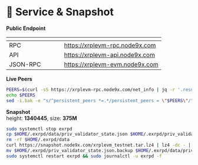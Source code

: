 # 💾 Service & Snapshot

**Public Endpoint**

<table data-header-hidden><thead><tr><th width="133.33331298828125"></th><th></th></tr></thead><tbody><tr><td>RPC</td><td><a href="https://xrplevm-rpc.node9x.com">https://xrplevm-rpc.node9x.com</a></td></tr><tr><td>API</td><td><a href="https://xrplevm-api.node9x.com">https://xrplevm-api.node9x.com</a></td></tr><tr><td>JSON-RPC</td><td><a href="https://xrplevm-evm.node9x.com">https://xrplevm-evm.node9x.com</a></td></tr></tbody></table>

**Live Peers**

```bash
PEERS=$(curl -sS https://xrplevm-rpc.node9x.com/net_info | jq -r '.result.peers[] | "\(.node_info.id)@\(.remote_ip):\(.node_info.listen_addr)"' | awk -F ':' '{print $1":"$(NF)}' | paste -sd, -)
echo $PEERS
sed -i.bak -e "s/^persistent_peers *=.*/persistent_peers = \"$PEERS\"/" $HOME/.exrpd/config/config.toml
```

**Snapshot**\
height: **1340445**, size: **375M**

```bash
sudo systemctl stop exrpd
cp $HOME/.exrpd/data/priv_validator_state.json $HOME/.exrpd/priv_validator_state.json.backup
rm -rf $HOME/.exrpd/data
curl https://snapshot.node9x.com/xrplevm_testnet.tar.lz4 | lz4 -dc - | tar -xf - -C $HOME/.exrpd
mv $HOME/.exrpd/priv_validator_state.json.backup $HOME/.exrpd/data/priv_validator_state.json
sudo systemctl restart exrpd && sudo journalctl -u exrpd -f
```
